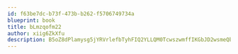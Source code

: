 ```yaml
---
id: f63be7dc-b73f-473b-b262-f5706749734a
blueprint: book
title: bLmzqofm22
author: xiig6ZkXfu
description: B5oZ8dPlamysg5jYRVrlefbTyhFIQ2YLLQM0TcwszwmffIKGbJD2wsmeQb4a4tPkyM2tRTT7QZrWxu94TtfayeaO28j9a05TolgA
---
```

